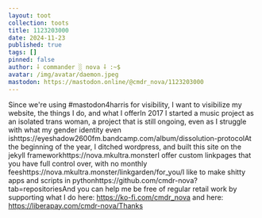```yaml
---
layout: toot
collection: toots
title: 1123203000
date: 2024-11-23
published: true
tags: []
pinned: false
author: ⸸ commander ░ nova ⸸ :~$
avatar: /img/avatar/daemon.jpeg
mastodon: https://mastodon.online/@cmdr_nova/1123203000
---
```


Since we're using #mastodon4harris for visibility, I want to visibilize my website, the things I do, and what I offerIn 2017 I started a music project as an isolated trans woman, a project that is still ongoing, even as I struggle with what my gender identity even ishttps://eyeshadow2600fm.bandcamp.com/album/dissolution-protocolAt the beginning of the year, I ditched wordpress, and built this site on the jekyll frameworkhttps://nova.mkultra.monsterI offer custom linkpages that you have full control over, with no monthly feeshttps://nova.mkultra.monster/linkgarden/for_you/I like to make shitty apps and scripts in pythonhttps://github.com/cmdr-nova?tab=repositoriesAnd you can help me be free of regular retail work by supporting what I do here: https://ko-fi.com/cmdr_nova and here: https://liberapay.com/cmdr-nova/Thanks
